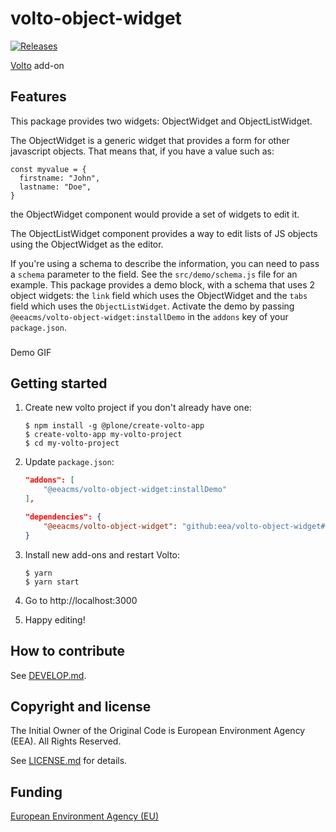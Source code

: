 # volto-object-widget
[![Releases](https://img.shields.io/github/v/release/eea/volto-object-widget)](https://github.com/eea/volto-object-widget/releases)

[Volto](https://github.com/plone/volto) add-on

## Features

This package provides two widgets: ObjectWidget and ObjectListWidget.

The ObjectWidget is a generic widget that provides a form for other javascript
objects. That means that, if you have a value such as:

```
const myvalue = {
  firstname: "John",
  lastname: "Doe",
}
```

the ObjectWidget component would provide a set of widgets to edit it.

The ObjectListWidget component provides a way to edit lists of JS objects using
the ObjectWidget as the editor.

If you're using a schema to describe the information, you can need to pass
a `schema` parameter to the field. See the `src/demo/schema.js` file for an
example. This package provides a demo block, with a schema that uses 2 object
widgets: the `link` field which uses the ObjectWidget and the `tabs` field
which uses the `ObjectListWidget`. Activate the demo by passing
`@eeacms/volto-object-widget:installDemo` in the `addons` key of your
`package.json`.

###

Demo GIF

## Getting started

1. Create new volto project if you don't already have one:
    ```
    $ npm install -g @plone/create-volto-app
    $ create-volto-app my-volto-project
    $ cd my-volto-project
    ```

1. Update `package.json`:
    ``` JSON
    "addons": [
        "@eeacms/volto-object-widget:installDemo"
    ],

    "dependencies": {
        "@eeacms/volto-object-widget": "github:eea/volto-object-widget#0.1.0"
    }
    ```

1. Install new add-ons and restart Volto:
    ```
    $ yarn
    $ yarn start
    ```

1. Go to http://localhost:3000

1. Happy editing!

## How to contribute

See [DEVELOP.md](DEVELOP.md).

## Copyright and license

The Initial Owner of the Original Code is European Environment Agency (EEA).
All Rights Reserved.

See [LICENSE.md](LICENSE.md) for details.

## Funding

[European Environment Agency (EU)](http://eea.europa.eu)
